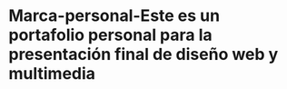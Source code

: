 # Marca-personal-Este es un portafolio personal para la presentación final de diseño web y multimedia
